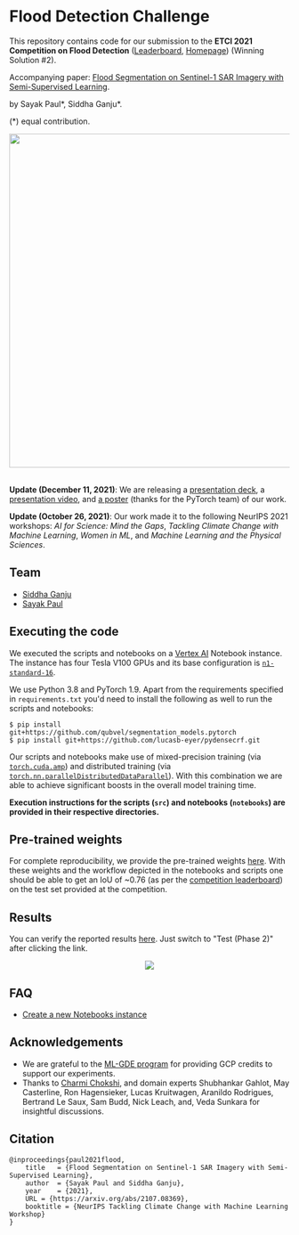 # Flood Detection Challenge

This repository contains code for our submission to the **ETCI 2021 Competition on Flood Detection** ([Leaderboard](https://competitions.codalab.org/competitions/30440), [Homepage](https://nasa-impact.github.io/etci2021/)) (Winning
Solution #2). 

Accompanying paper: [Flood Segmentation on Sentinel-1 SAR Imagery with Semi-Supervised Learning](http://arxiv.org/abs/2107.08369).

by Sayak Paul\*, Siddha Ganju\*.

(\*) equal contribution.

<div align="center">
	<img src="https://i.ibb.co/X7chPyT/pipeline.png" width=600/>
</div><br>

**Update (December 11, 2021)**: We are releasing a [presentation deck](https://docs.google.com/presentation/d/1CMNK5FuNht_m6owi8lSHd0ksa50JVPeYU88XF39AzA4/edit?usp=sharing), a [presentation video](https://recorder-v3.slideslive.com/?share=52682&s=0258146f-46b5-4696-83a8-60ab25be06c7), and [a poster](https://drive.google.com/file/d/1FGf-Jz42kcicNmhoR1e26Z5MSicChrZr/view?usp=sharing) (thanks for the PyTorch team) of our work. 

**Update (October 26, 2021)**: Our work made it to the following NeurIPS 2021 workshops: _AI for Science: Mind the Gaps_, _Tackling Climate Change with Machine Learning_, _Women in ML_, and _Machine Learning and the Physical Sciences_.

## Team 

* [Siddha Ganju](http://sidgan.github.io/siddhaganju)
* [Sayak Paul](https://sayak.dev)


## Executing the code

We executed the scripts and notebooks on a [Vertex AI](https://cloud.google.com/vertex-ai) Notebook instance. The instance has four
Tesla V100 GPUs and its base configuration is [`n1-standard-16`](https://cloud.google.com/compute/docs/machine-types).

We use Python 3.8 and PyTorch 1.9. Apart from the requirements specified in `requirements.txt` you'd need to install the following
as well to run the scripts and notebooks:

```shell
$ pip install git+https://github.com/qubvel/segmentation_models.pytorch
$ pip install git+https://github.com/lucasb-eyer/pydensecrf.git
```

Our scripts and notebooks make use of mixed-precision training (via [`torch.cuda.amp`](https://pytorch.org/docs/stable/notes/amp_examples.html)) and distributed training (via [`torch.nn.parallelDistributedDataParallel`](https://pytorch.org/docs/stable/generated/torch.nn.parallel.DistributedDataParallel.html)). With this combination we are able to achieve significant boosts in the overall model training time.

**Execution instructions for the scripts (`src`) and notebooks (`notebooks`) are provided in their respective directories.** 

## Pre-trained weights

For complete reproducibility, we provide the pre-trained weights [here](https://github.com/sidgan/ETCI-2021-Competition-on-Flood-Detection/releases/download/v1.0.0/pretrained_weights.tar.gz). With these weights and the workflow depicted in the notebooks and scripts one should be able to get an IoU of ~0.76 (as per the [competition leaderboard](https://competitions.codalab.org/competitions/30440#results)) on the test set provided at the competition.

## Results

You can verify the reported results [here](https://competitions.codalab.org/competitions/30440#results). Just switch to "Test (Phase 2)" after
clicking the link.

<div align="center">
	<img src="https://i.ibb.co/q7RWwZB/image.png"/>
</div>

## FAQ

- [Create a new Notebooks instance](https://cloud.google.com/notebooks/docs/create-new)

## Acknowledgements

* We are grateful to the [ML-GDE program](https://developers.google.com/programs/experts/) for providing GCP credits to support our experiments. 
* Thanks to [Charmi Chokshi](https://in.linkedin.com/in/charmichokshi), and domain experts Shubhankar Gahlot, May Casterline, Ron Hagensieker, Lucas Kruitwagen, Aranildo Rodrigues, Bertrand Le Saux, Sam Budd, Nick Leach, and, Veda Sunkara for insightful discussions.

## Citation

```
@inproceedings{paul2021flood,
    title   = {Flood Segmentation on Sentinel-1 SAR Imagery with Semi-Supervised Learning},
    author  = {Sayak Paul and Siddha Ganju},
    year    = {2021},
    URL = {https://arxiv.org/abs/2107.08369},
    booktitle = {NeurIPS Tackling Climate Change with Machine Learning Workshop}
}
```
